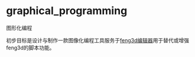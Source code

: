 # graphical_programming
图形化编程

初步目标是设计与制作一款图像化编程工具服务于[feng3d编辑器](http://feng3d.com/editor/index.html)用于替代或增强feng3d的脚本功能。